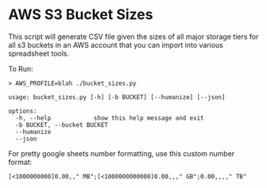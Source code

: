 # AWS S3 Bucket Sizes

This script will generate CSV file given the sizes of all major storage tiers
for all s3 buckets in an AWS account that you can import into various
spreadsheet tools.

To Run:

```
> AWS_PROFILE=blah ./bucket_sizes.py

usage: bucket_sizes.py [-h] [-b BUCKET] [--humanize] [--json]

options:
  -h, --help            show this help message and exit
  -b BUCKET, --bucket BUCKET
  --humanize
  --json
```

For pretty google sheets number formatting, use this custom number format:

```
[<1000000000]0.00,," MB";[<1000000000000]0.00,,," GB";0.00,,,," TB"
```
